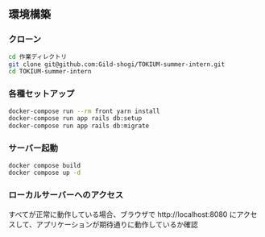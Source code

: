 ## 環境構築

### クローン
```bash
cd 作業ディレクトリ
git clone git@github.com:Gild-shogi/TOKIUM-summer-intern.git
cd TOKIUM-summer-intern
```

### 各種セットアップ
```bash
docker-compose run --rm front yarn install
docker-compose run app rails db:setup
docker-compose run app rails db:migrate
```

### サーバー起動
```bash
docker compose build
docker compose up -d
```

### ローカルサーバーへのアクセス
すべてが正常に動作している場合、ブラウザで http://localhost:8080 にアクセスして、アプリケーションが期待通りに動作しているか確認
